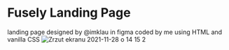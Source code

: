 # Fusely Landing Page
landing page designed by @imklau in figma coded by me using HTML and vanilla CSS
![Zrzut ekranu 2021-11-28 o 14 15 2](https://user-images.githubusercontent.com/94653980/161548758-82359443-d3f1-472f-8072-b934bc007a53.jpg)

